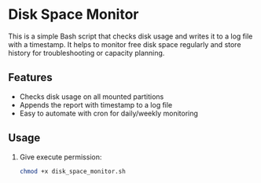 # Disk Space Monitor

This is a simple Bash script that checks disk usage and writes it to a log file with a timestamp. It helps to monitor free disk space regularly and store history for troubleshooting or capacity planning.

## Features

- Checks disk usage on all mounted partitions
- Appends the report with timestamp to a log file
- Easy to automate with cron for daily/weekly monitoring

## Usage

1. Give execute permission:
   ```bash
   chmod +x disk_space_monitor.sh
